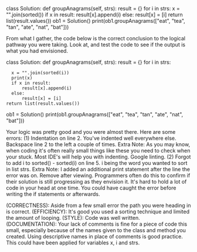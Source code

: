 class Solution:
       def groupAnagrams(self, strs):
      result = {}
      for i in strs:
         x = "".join(sorted())
         if x in result:
            result[x].append(i)
         else:
            result[x] = [i]
      return list(result.values())
ob1 = Solution()
print(ob1.groupAnagrams(["eat", "tea", "tan", "ate", "nat", "bat"]))

<!-- SEE HELP BELOW -->
From what I gather, the code below is the correct conclusion to the logical pathway you were taking. Look at, and test the code to see if the output is what you had envisioned. 

class Solution: 
  def groupAnagrams(self, strs):
    result = {}
    for i in strs:
  
      x = "".join(sorted(i))
      print(x)
      if x in result:
          result[x].append(i)
      else:
          result[x] = [i]
    return list(result.values())
ob1 = Solution()
print(ob1.groupAnagrams(["eat", "tea", "tan", "ate", "nat", "bat"]))

<!-- COMMENTS -->
Your logic was pretty good and you were almost there. Here are some errors:
(1) Indentation on line 2. You've indented well everywhere else. Backspace line 2 to the left a couple of times. 
      Extra Note: As you may know, when coding it's often really small things like these you need to check when your stuck. Most IDE's will help you with indenting. Google linting.
(2) Forgot to add i to sorted() - sorted(i) on line 5. i being the word you wanted to sort in list strs.
      Extra Note: I added an additional print statement after the line the error was on. Remove after viewing. Programmers often do this to confirm if their solution is still progressing as they envision it. It's hard to hold a lot of code in your head at one time. You could have caught the error before writing the if statements or afterwards.

(CORRECTNESS):    Aside from a few small error the path you were heading in is correct.
(EFFICIENCY):     It's good you used a sorting technique and limited the amount of looping. 
(STYLE):          Code was well written.
(DOCUMENTATION):  Your lack of comments is fine for a piece of code this small, especially because of the names given to the class and method you created. Using descriptive names in place of comments is good practice. This could have been applied for variables x, i and strs. 




